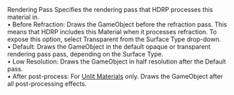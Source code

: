 <tr>
<td></td>
<td>Rendering Pass</td>
<td></td>
<td>Specifies the rendering pass that HDRP processes this material in.<br>• Before Refraction: Draws the GameObject before the refraction pass. This means that HDRP includes this Material when it processes refraction. To expose this option, select Transparent from the Surface Type drop-down.<br>• Default: Draws the GameObject in the default opaque or transparent rendering pass pass, depending on the Surface Type.<br>• Low Resolution: Draws the GameObject in half resolution after the Default pass.<br>• After post-process: For <a href="https://docs.unity3d.com/Packages/com.unity.render-pipelines.high-definition@latest/index.html?subfolder=/manual/Unlit-Shader.html">Unlit Materials</a> only. Draws the GameObject after all post-processing effects.</td>
</tr>
